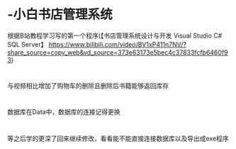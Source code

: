 # -小白书店管理系统
根据B站教程学习写的第一个程序(【书店管理系统设计与开发   Visual Studio   C#   SQL Server】 https://www.bilibili.com/video/BV1xP411n7NV/?share_source=copy_web&vd_source=373e63173e5bec4c37833fcfb6460f93)
#
与视频相比增加了购物车的删除且删除后书籍能够返回库存
#
数据库在Data中，数据库的连接记得更换
#
等之后学的更深了回来继续修改，看看能不能直接连接数据库以及导出成exe程序
